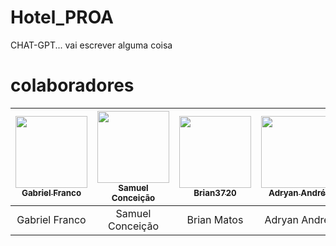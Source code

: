# Hotel_PROA
CHAT-GPT... vai escrever alguma coisa

# colaboradores


<!--Quando fizer aquele projeto em grupo ou receber alguma Pull Request como contribuição destaque-os. Uma coisa bem bacana aqui é misturar imagens com tabelas: -->

| [<img src="https://avatars.githubusercontent.com/u/89610183?s=400&u=e0a910f1089b47ec21e23fb01ea1d32d12e7e288&v=4" width=115 > <br> <sub> Gabriel Franco </sub>](https://github.com/GabrieloFranco) | [<img src="https://avatars.githubusercontent.com/u/142240522?s=400&v=4" width=115 > <br> <sub> Samuel Conceição </sub>](https://github.com/SamDevFocus) | [<img src="https://avatars.githubusercontent.com/u/62214238?v=4" width=115 > <br> <sub> Brian3720 </sub>](https://github.com/Brian3720) |  [<img src="https://avatars.githubusercontent.com/u/125135703?v=4" width=115 > <br> <sub> Adryan André </sub>](https://github.com/Silvaadryan) | [<img src="https://avatars.githubusercontent.com/u/142240208?v=4" width=115 > <br> <sub> Davi Farias </sub>](https://github.com/DaviFariass) |
| :---: | :---: | :---: | :---: | :---: |
| Gabriel Franco | Samuel Conceição | Brian Matos | Adryan André | Davi Farias |


<!--Para alinhar as imagens e os nomes de usuário lado a lado em um arquivo README.md, você pode usar a sintaxe de tabela do Markdown. Aqui está um exemplo de como você pode fazer isso:

markdown

| [<img src="https://avatars.githubusercontent.com/u/89610183?s=400&u=e0a910f1089b47ec21e23fb01ea1d32d12e7e288&v=4" width=115 > <br> <sub> Gabriel Franco </sub>](https://github.com/GabrieloFranco) | [<img src="https://avatars.githubusercontent.com/u/142240522?s=400&v=4" width=115 > <br> <sub> Samuel Conceição </sub>](https://github.com/SamDevFocus) |
| :---: | :---: |
| Gabriel Franco | Samuel Conceição |

Isso criará uma tabela com duas colunas, onde cada coluna contém uma imagem e o nome do usuário. As imagens e os nomes de usuário serão alinhados lado a lado. Certifique-se de ajustar o tamanho das imagens (por meio da largura) e os links para os perfis GitHub conforme necessário.-->
